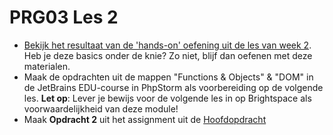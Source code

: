# PRG03 Les 2

- [Bekijk het resultaat van de 'hands-on' oefening uit de les van week 2](./hands-on/).
  Heb je deze basics onder de knie? Zo niet, blijf dan oefenen met deze materialen.
- Maak de opdrachten uit de mappen "Functions & Objects" & "DOM" in de JetBrains
  EDU-course in PhpStorm als voorbereiding op de volgende les. **Let op**: Lever je
  bewijs voor de volgende les in op Brightspace als voorwaardelijkheid van deze module!
- Maak **Opdracht 2** uit het assignment uit de [Hoofdopdracht](../assignment)
